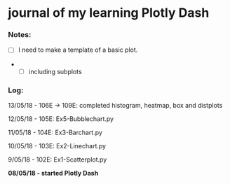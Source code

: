 # journal of my learning Plotly Dash

###  Notes:
- [ ] I need to make a template of a basic plot.
- - [ ] including subplots

### Log:
13/05/18 - 106E -> 109E: completed histogram, heatmap, box and distplots

12/05/18 - 105E: Ex5-Bubblechart.py

11/05/18 - 104E: Ex3-Barchart.py

10/05/18 - 103E: Ex2-Linechart.py

9/05/18 - 102E: Ex1-Scatterplot.py

__08/05/18 - started Plotly Dash__
